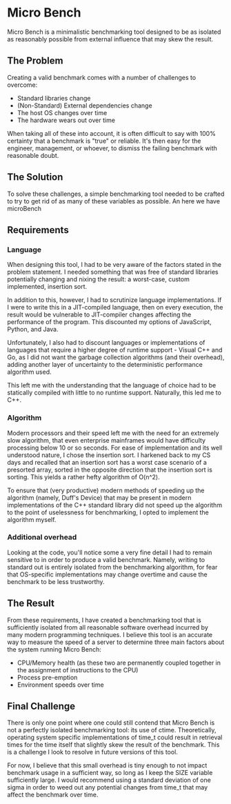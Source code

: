 # Micro Bench

Micro Bench is a minimalistic benchmarking tool designed to be as isolated as reasonably possible from external influence that may skew the result.

## The Problem

Creating a valid benchmark comes with a number of challenges to overcome:
- Standard libraries change
- (Non-Standard) External dependencies change
- The host OS changes over time
- The hardware wears out over time

When taking all of these into account, it is often difficult to say with 100% certainty that a benchmark is "true" or reliable. It's then easy for the engineer, management, or whoever, to dismiss the failing benchmark with reasonable doubt.

## The Solution

To solve these challenges, a simple benchmarking tool needed to be crafted to try to get rid of as many of these variables as possible. An here we have microBench

## Requirements

### Language

When designing this tool, I had to be very aware of the factors stated in the problem statement. I needed something that was free of standard libraries potentially changing and nixing the result: a worst-case, custom implemented, insertion sort.

In addition to this, however, I had to scrutinize language implementations. If I were to write this in a JIT-compiled language, then on every execution, the result would be vulnerable to JIT-compiler changes affecting the performance of the program. This discounted my options of JavaScript, Python, and Java.

Unfortunately, I also had to discount languages or implementations of languages that require a higher degree of runtime support -  Visual C++ and Go, as I did not want the garbage collection algorithms (and their overhead), adding another layer of uncertainty to the deterministic performance algorithm used.

This left me with the understanding that the language of choice had to be statically compiled with little to no runtime support. Naturally, this led me to C++.

### Algorithm

Modern processors and their speed left me with the need for an extremely slow algorithm, that even enterprise mainframes would have difficulty processing below 10 or so seconds. For ease of implementation and its well understood nature, I chose the insertion sort. I harkened back to my CS days and recalled that an insertion sort has a worst case scenario of a presorted array, sorted in the opposite direction that the insertion sort is sorting. This yields a rather hefty algorithm of O(n^2).

To ensure that (very productive) modern methods of speeding up the algorithm (namely, Duff's Device) that may be present in modern implementations of the C++ standard library did not speed up the algorithm to the point of uselessness for benchmarking, I opted to implement the algorithm myself.

### Additional overhead

Looking at the code, you'll notice some a very fine detail I had to remain sensitive to in order to produce a valid benchmark. Namely, writing to standard out is entirely isolated from the benchmarking algorithm, for fear that OS-specific implementations may change overtime and cause the benchmark to be less trustworthy.

## The Result

From these requirements, I have created a benchmarking tool that is sufficiently isolated from all reasonable software overhead incurred by many modern programming techniques. I believe this tool is an accurate way to measure the speed of a server to determine three main factors about the system running Micro Bench:
- CPU/Memory health (as these two are permanently coupled together in the assignment of instructions to the CPU)
- Process pre-emption
- Environment speeds over time

## Final Challenge

There is only one point where one could still contend that Micro Bench is not a perfectly isolated benchmarking tool: its use of ctime. Theoretically, operating system specific implementations of time_t could result in retrieval times for the time itself that slightly skew the result of the benchmark. This is a challenge I look to resolve in future versions of this tool.

For now, I believe that this small overhead is tiny enough to not impact benchmark usage in a sufficient way, so long as I keep the SIZE variable sufficiently large. I would recommend using a standard deviation of one sigma in order to weed out any potential changes from time_t that may affect the benchmark over time.
